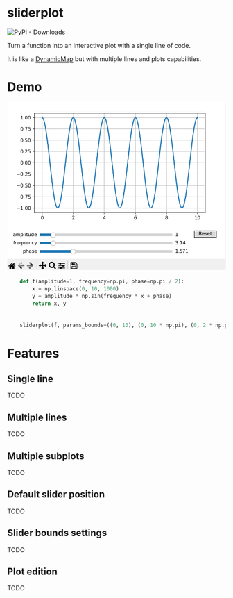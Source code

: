 # sliderplot

![PyPI - Downloads](https://img.shields.io/pypi/dm/sliderplot)

Turn a function into an interactive plot with a single line of code.

It is like a [DynamicMap](https://holoviews.org/reference/containers/bokeh/DynamicMap.html) but with multiple lines and
plots capabilities.

# Demo

<p align="center">
    <img src="https://github.com/ngripon/sliderplot/raw/main/demo.gif" width="520" alt="demo" />
</p>

``` python
    def f(amplitude=1, frequency=np.pi, phase=np.pi / 2):
        x = np.linspace(0, 10, 1000)
        y = amplitude * np.sin(frequency * x + phase)
        return x, y


    sliderplot(f, params_bounds=((0, 10), (0, 10 * np.pi), (0, 2 * np.pi)), show=True)
```

# Features

## Single line

TODO

## Multiple lines

TODO

## Multiple subplots

TODO

## Default slider position

TODO

## Slider bounds settings

TODO

## Plot edition

TODO
